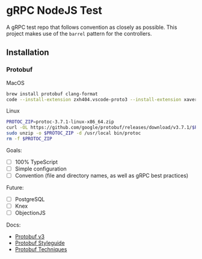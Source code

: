 # gRPC NodeJS Test

A gRPC test repo that follows convention as closely as
possible. This project makes use of the `barrel` pattern
for the controllers.

## Installation

### Protobuf

MacOS

```bash
brew install protobuf clang-format
code --install-extension zxh404.vscode-proto3 --install-extension xaver.clang-format
```

Linux

```bash
PROTOC_ZIP=protoc-3.7.1-linux-x86_64.zip
curl -OL https://github.com/google/protobuf/releases/download/v3.7.1/$PROTOC_ZIP
sudo unzip -o $PROTOC_ZIP -d /usr/local bin/protoc
rm -f $PROTOC_ZIP
```

Goals:

- [ ] 100% TypeScript
- [ ] Simple configuration
- [ ] Convention (file and directory names, as well as gRPC best practices)

Future:

- [ ] PostgreSQL
- [ ] Knex
- [ ] ObjectionJS

Docs:

- [Protobuf v3](https://developers.google.com/protocol-buffers/docs/proto3)
- [Protobuf Styleguide](https://developers.google.com/protocol-buffers/docs/style)
- [Protobuf Techniques](https://developers.google.com/protocol-buffers/docs/techniques)
